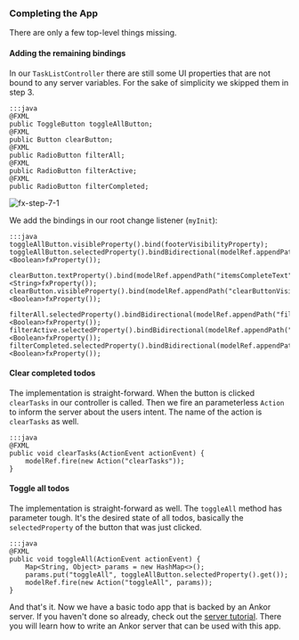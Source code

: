 ### Completing the App

There are only a few top-level things missing.

#### Adding the remaining bindings

In our `TaskListController` there are still some UI properties that are not bound to any server variables.
For the sake of simplicity we skipped them in step 3.

    :::java
    @FXML
    public ToggleButton toggleAllButton;
    @FXML
    public Button clearButton;
    @FXML
    public RadioButton filterAll;
    @FXML
    public RadioButton filterActive;
    @FXML
    public RadioButton filterCompleted;

![fx-step-7-1](http://ankor.io/static/images/tutorial/fx-step-7-1.png)

We add the bindings in our root change listener (`myInit`):

    :::java
    toggleAllButton.visibleProperty().bind(footerVisibilityProperty);
    toggleAllButton.selectedProperty().bindBidirectional(modelRef.appendPath("toggleAll").<Boolean>fxProperty());

    clearButton.textProperty().bind(modelRef.appendPath("itemsCompleteText").<String>fxProperty());
    clearButton.visibleProperty().bind(modelRef.appendPath("clearButtonVisibility").<Boolean>fxProperty());

    filterAll.selectedProperty().bindBidirectional(modelRef.appendPath("filterAllSelected").<Boolean>fxProperty());
    filterActive.selectedProperty().bindBidirectional(modelRef.appendPath("filterActiveSelected").<Boolean>fxProperty());
    filterCompleted.selectedProperty().bindBidirectional(modelRef.appendPath("filterCompletedSelected").<Boolean>fxProperty());

#### Clear completed todos

The implementation is straight-forward.
When the button is clicked `clearTasks` in our controller is called.
Then we fire an parameterless `Action` to inform the server about the users intent.
The name of the action is `clearTasks` as well.

    :::java
    @FXML
    public void clearTasks(ActionEvent actionEvent) {
        modelRef.fire(new Action("clearTasks"));
    }

#### Toggle all todos

The implementation is straight-forward as well.
The `toggleAll` method has parameter tough.
It's the desired state of all todos, basically the `selectedProperty` of the button that was just clicked.

    :::java
    @FXML
    public void toggleAll(ActionEvent actionEvent) {
        Map<String, Object> params = new HashMap<>();
        params.put("toggleAll", toggleAllButton.selectedProperty().get());
        modelRef.fire(new Action("toggleAll", params));
    }

And that's it. Now we have a basic todo app that is backed by an Ankor server.
If you haven't done so already, check out the [server tutorial][1].
There you will learn how to write an Ankor server that can be used with this app.

[1]: http://ankor.io/tutorials/server
